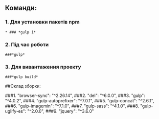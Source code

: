 ## Команди:

### 1. Для установки пакетів npm 
	* ### *gulp i*

### 2. Під час роботи
	###*gulp*
### 3. Для вивантаження проекту
	###*gulp build*
  
  
 ##Склад зборки:
	
###1. "browser-sync": "^2.26.14",
###2. "del": "^6.0.0",
###3. "gulp": "^4.0.2",
###4. "gulp-autoprefixer": "^7.0.1",
###5. "gulp-concat": "^2.6.1",
###6. "gulp-imagemin": "^7.1.0",
###7. "gulp-sass": "^4.1.0",
###8. "gulp-uglify-es": "^2.0.0",
###9. "jquery": "^3.6.0"
